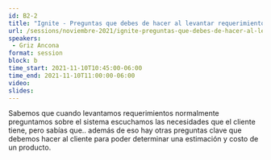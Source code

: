 ```yaml
---
id: B2-2
title: "Ignite - Preguntas que debes de hacer al levantar requerimientos"
url: /sessions/noviembre-2021/ignite-preguntas-que-debes-de-hacer-al-levantar-requerimientos
speakers:
 - Griz Ancona
format: session
block: b
time_start: 2021-11-10T10:45:00-06:00
time_end: 2021-11-10T11:00:00-06:00
video:
slides:
---
```


Sabemos que cuando levantamos requerimientos normalmente preguntamos sobre el sistema escuchamos las necesidades que el cliente tiene, pero sabías que.. además de eso hay otras preguntas clave que debemos hacer al cliente para poder determinar una estimación y costo de un producto.